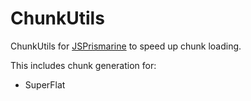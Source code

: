 # ChunkUtils
ChunkUtils for [JSPrismarine](https://github.com/JSPrismarine/JSPrismarine) to speed up chunk loading. <br />

This includes chunk generation for:
 - SuperFlat